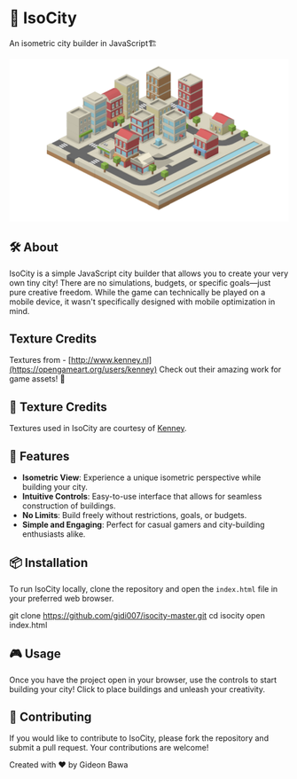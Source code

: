 # 🌆 IsoCity

An isometric city builder in JavaScript🏗️

![Screenshot](screenshot.png)

## 🛠️ About
IsoCity is a simple JavaScript city builder that allows you to create your very own tiny city! There are no simulations, budgets, or specific goals—just pure creative freedom. While the game can technically be played on a mobile device, it wasn't specifically designed with mobile optimization in mind.

## Texture Credits

Textures from - [http://www.kenney.nl](https://opengameart.org/users/kenney)
Check out their amazing work for game assets! 🌟


## 🎨 Texture Credits

Textures used in IsoCity are courtesy of [Kenney](http://www.kenney.nl). 

## 🚀 Features

- **Isometric View**: Experience a unique isometric perspective while building your city.
- **Intuitive Controls**: Easy-to-use interface that allows for seamless construction of buildings.
- **No Limits**: Build freely without restrictions, goals, or budgets.
- **Simple and Engaging**: Perfect for casual gamers and city-building enthusiasts alike.

## 📦 Installation

To run IsoCity locally, clone the repository and open the `index.html` file in your preferred web browser.

git clone https://github.com/gidi007/isocity-master.git
cd isocity
open index.html

## 🎮 Usage
Once you have the project open in your browser, use the controls to start building your city! Click to place buildings and unleash your creativity.

## 🤝 Contributing
If you would like to contribute to IsoCity, please fork the repository and submit a pull request. Your contributions are welcome!

Created with ❤️ by Gideon Bawa